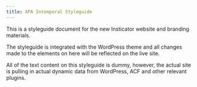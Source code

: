 ```yaml
---
title: APA Intemporal Styleguide
---
```


This is a styleguide document for the new Insticator website and branding materials.

The styleguide is integrated with the WordPress theme and all changes made to the elements on here will be reflected on the live site.

All of the text content on this styleguide is dummy, however, the actual site is pulling in actual dynamic data from WordPress, ACF and other relevant plugins.
